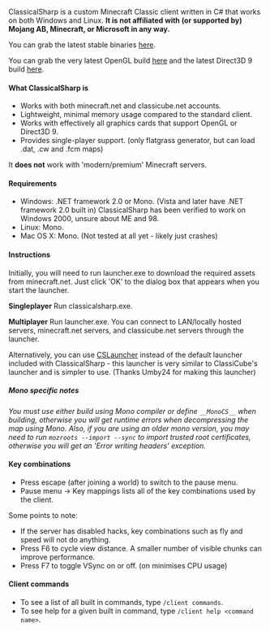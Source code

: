 ClassicalSharp is a custom Minecraft Classic client written in C# that works on both Windows and Linux.
**It is not affiliated with (or supported by) Mojang AB, Minecraft, or Microsoft in any way.**

You can grab the latest stable binaries [here](https://github.com/UnknownShadow200/ClassicalSharp/releases).

You can grab the very latest OpenGL build [here](http://cs.classicube.net/latest.zip) and the latest Direct3D 9 build [here](http://cs.classicube.net/latest.DirectX.zip).

#### What ClassicalSharp is
* Works with both minecraft.net and classicube.net accounts.
* Lightweight, minimal memory usage compared to the standard client.
* Works with effectively all graphics cards that support OpenGL or Direct3D 9.
* Provides single-player support. (only flatgrass generator, but can load .dat, .cw and .fcm maps)

It **does not** work with 'modern/premium' Minecraft servers.

#### Requirements
* Windows: .NET framework 2.0 or Mono. (Vista and later have .NET framework 2.0 built in)
ClassicalSharp has been verified to work on Windows 2000, unsure about ME and 98.
* Linux: Mono.
* Mac OS X: Mono. (Not tested at all yet - likely just crashes)

#### Instructions
Initially, you will need to run launcher.exe to download the required assets from minecraft.net. 
Just click 'OK' to the dialog box that appears when you start the launcher.

**Singleplayer**
Run classicalsharp.exe.

**Multiplayer**
Run launcher.exe. You can connect to LAN/locally hosted servers, minecraft.net servers, and classicube.net servers through the launcher.

Alternatively, you can use [CSLauncher](https://github.com/umby24/CSLauncher/releases) instead of the default launcher included with ClassicalSharp - 
this launcher is very similar to ClassiCube's launcher and is simpler to use. (Thanks Umby24 for making this launcher)

##### Mono specific notes
*You must use either build using Mono compiler or define `__MonoCS__` when building, otherwise you will get runtime errors when decompressing the map using Mono.*
*Also, if you are using an older mono version, you may need to run `mozroots --import --sync` to import trusted root certificates, otherwise you will get an 'Error writing headers' exception.*

#### Key combinations
* Press escape (after joining a world) to switch to the pause menu. 
* Pause menu -> Key mappings lists all of the key combinations used by the client. 

Some points to note:
* If the server has disabled hacks, key combinations such as fly and speed will not do anything.
* Press F6 to cycle view distance. A smaller number of visible chunks can improve performance.
* Press F7 to toggle VSync on or off. (on minimises CPU usage)

#### Client commands
* To see a list of all built in commands, type `/client commands`.
* To see help for a given built in command, type `/client help <command name>`.